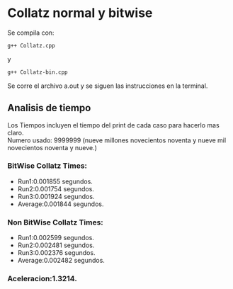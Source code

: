 # Collatz normal y bitwise  
  
Se compila con:  
```bash
g++ Collatz.cpp
```
y  
```bash
g++ Collatz-bin.cpp
```
  
Se corre el archivo a.out y se siguen las instrucciones en la terminal.
  
## Analisis de tiempo
Los Tiempos incluyen el tiempo del print de cada caso para hacerlo mas claro.    
Numero usado: 9999999 (nueve millones novecientos noventa y nueve mil novecientos noventa y nueve.)  
### BitWise Collatz Times:    
- Run1:0.001855 segundos.    
- Run2:0.001754 segundos.     
- Run3:0.001924 segundos.     
- Average:0.001844 segundos.  
### Non BitWise Collatz Times:      
- Run1:0.002599 segundos.    
- Run2:0.002481 segundos.    
- Run3:0.002376 segundos.    
- Average:0.002482 segundos.  
### Aceleracion:1.3214.  
